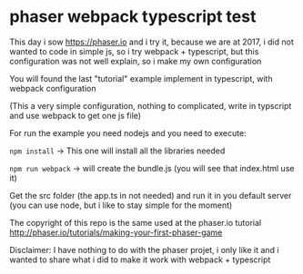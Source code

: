 # phaser webpack typescript test

This day i sow https://phaser.io and i try it, because we are at 2017, i did not wanted to code in simple js, so i try webpack + typescript, but this configuration was not well explain, so i make my own configuration

You will found the last "tutorial" example implement in typescript, with webpack configuration

(This a very simple configuration, nothing to complicated, write in typscript and use webpack to get one js file)

For run the example you need nodejs and you need to execute:

`npm install` -> This one will install all the libraries needed

`npm run webpack` -> will create the bundle.js (you will see that index.html use it)

Get the src folder (the app.ts in not needed) and run it in you default server (you can use node, but i like to stay simple for the moment)

The copyright of this repo is the same used at the phaser.io tutorial http://phaser.io/tutorials/making-your-first-phaser-game

Disclaimer: I have nothing to do with the phaser projet, i only like it and i wanted to share what i did to make it work with webpack + typescript
